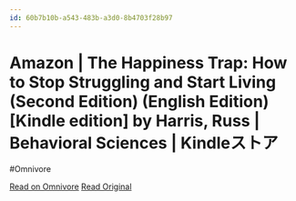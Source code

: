 ```yaml
---
id: 60b7b10b-a543-483b-a3d0-8b4703f28b97
---
```


# Amazon | The Happiness Trap: How to Stop Struggling and Start Living (Second Edition) (English Edition) [Kindle edition] by Harris, Russ | Behavioral Sciences | Kindleストア
#Omnivore

[Read on Omnivore](https://omnivore.app/me/amazon-the-happiness-trap-how-to-stop-struggling-and-start-livin-190bacbef2a)
[Read Original](https://www.amazon.co.jp/Happiness-Trap-Struggling-Living-English-ebook-dp-B09XQBVS6B/dp/B09XQBVS6B/ref=dp_ob_title_def)



